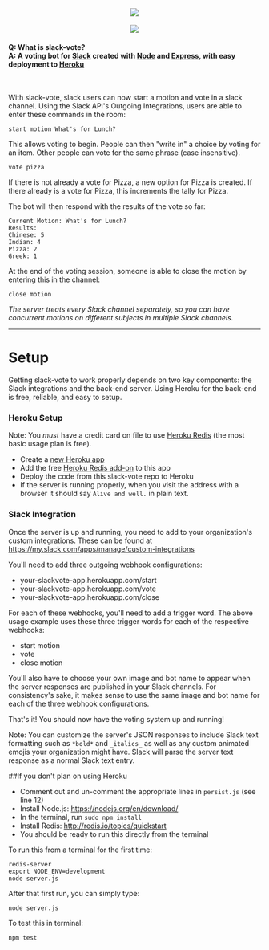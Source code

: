<div align="center"><img src="http://i.imgur.com/zmvMFDO.png"/><br><br><img src="http://i.imgur.com/GU4eE21.gif"/></div><h4>Q: What is slack-vote?<br>A: A voting bot for <a href='http://www.slack.com'>Slack</a> created with <a href="http://www.nodejs.org">Node</a> and <a href="http://expressjs.com/">Express</a>, with easy deployment to <a href="http://www.heroku.com">Heroku</a></h2><br>

With slack-vote, slack users can now start a motion and vote in a slack channel. Using the Slack API's Outgoing Integrations, users are able to enter these commands in the room:
```
start motion What's for Lunch?
```
This allows voting to begin. People can then "write in" a choice by voting for an item. Other people can vote for the same phrase (case insensitive).
```
vote pizza
```
If there is not already a vote for Pizza, a new option for Pizza is created. If there already is a vote for Pizza, this increments the tally for Pizza.

The bot will then respond with the results of the vote so far:
```
Current Motion: What's for Lunch?
Results:
Chinese: 5
Indian: 4
Pizza: 2
Greek: 1
```

At the end of the voting session, someone is able to close the motion by entering this in the channel:
```
close motion
```

*The server treats every Slack channel separately, so you can have concurrent motions on different subjects in multiple Slack channels.*

---
# Setup

Getting slack-vote to work properly depends on two key components: the Slack integrations and the back-end server. Using Heroku for the back-end is free, reliable, and easy to setup.

### Heroku Setup
Note: You *must* have a credit card on file to use [Heroku Redis](https://elements.heroku.com/addons/heroku-redis) (the most basic usage plan is free). 

* Create a [new Heroku app](https://dashboard.heroku.com/new)
* Add the free [Heroku Redis add-on](https://elements.heroku.com/addons/heroku-redis) to this app
* Deploy the code from this slack-vote repo to Heroku
* If the server is running properly, when you visit the address with a browser it should say `Alive and well.` in plain text.

### Slack Integration
Once the server is up and running, you need to add to your organization's custom integrations. These can be found at https://my.slack.com/apps/manage/custom-integrations 

You'll need to add three outgoing webhook configurations:
* your-slackvote-app.herokuapp.com/start
* your-slackvote-app.herokuapp.com/vote
* your-slackvote-app.herokuapp.com/close

For each of these webhooks, you'll need to add a trigger word. The above usage example uses these three trigger words for each of the respective webhooks:
* start motion
* vote
* close motion

You'll also have to choose your own image and bot name to appear when the server responses are published in your Slack channels. For consistency's sake, it makes sense to use the same image and bot name for each of the three webhook configurations.

That's it! You should now have the voting system up and running!

Note: You can customize the server's JSON responses to include Slack text formatting such as `*bold*` and `_italics_` as well as any custom animated emojis your organization might have. Slack will parse the server text response as a normal Slack text entry.

##If you don't plan on using Heroku

* Comment out and un-comment the appropriate lines in `persist.js` (see line 12)
* Install Node.js: https://nodejs.org/en/download/
* In the terminal, run `sudo npm install`
* Install Redis: http://redis.io/topics/quickstart
* You should be ready to run this directly from the terminal

To run this from a terminal for the first time:
```
redis-server
export NODE_ENV=development
node server.js
```
After that first run, you can simply type:
```
node server.js
```

To test this in terminal:
```
npm test
```
